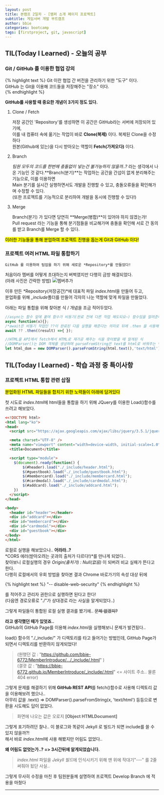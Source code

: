 ```yaml
---
layout: post
title: 본캠프 2일차 - [멤퍼 소개 페이지 프로젝트]
subtitle: 게임서버 개발 부트캠프
author: bbie
categories: bootcamp
tags: [firstproject, git, javascript]
---
```


## TIL(Today I Learned) - 오늘의 공부

### Git / GitHub 를 이용한 협업 강의

  {% highlight text %}
  Git 이란 협업 간 버전을 관리하기 위한 "도구" 이다.  
  GitHub 는 Git을 이용해 코드들을 저장해주는 "장소" 이다.  
  {% endhighlight %}

  **GitHub를 사용할 때 중요한 개념이 3가지 정도 있다.**
    
  1. Clone / Fetch
    
      저장 공간인 'Repository'를 생성하면 이 공간은 GitHub라는 서버에 저장되어 있기에,  
      이를 내 컴퓨터 속에 옮기는 작업이 바로 **Clone(복제)** 이다. 복제된 Clone을 수정하다  
      원본(Github에 있는)을 다시 받아오는 역할이 **Fetch(가져오다)** 이다.
    
  2. Branch
    
      *팀원 모두의 코드를 한번에 충돌없이 넣는건 불가능하지 않을까..?* 라는 생각에서 나온 기능인 것 같다.**Branch(분기)**는 작업하는 공간을 간섭이 없게 분리해주는 기능으로, 이를 이용하면  
      Main 분기를 실시간 실행하면서도 개발을 진행할 수 있고, 충돌오류들을 확인해가며 수정할 수 있다.  
      (또한 프로젝트를 기능적으로 분리하여 개발을 동시에 진행할 수 있다!)  
    
  3. Merge
    
      Branch(분기) 가 있다면 당연히 **Merge(병합)**이 있어야 하지 않겠는가!  
      Pull request 라는 기능을 통해 분기점들을 비교해가며 충돌을 확인해 서로 간 동의를 받고 Branch를 Merge 할 수 있다.
  
<mark>이러한 기능들을 통해 분업하여 프로젝트 진행을 돕는게 Git과 GitHub 이다!</mark>  

### 프로젝트 여러 HTML 파일 통합하기

    GitHub 를 이용하여 팀업을 하기 위해 새로운 *Repository*를 만들었다!  
  처음이라 멤버를 어떻게 초대하는지 버벅였지만 다행히 금방 해결되었다.  
  (아래 사진은 간략한 방법)
  ![멤버추가](https://github.com/user-attachments/assets/8cd23e15-a979-4f81-85ed-bb77f603164c "Medium example image")  

  이후 만든 *Repository(저장공간)*에 대표적 파일 *index.html*을 만들어 두고,  
  분업화를 위해 *_include*폴더를 만들어 각자의 나눈 역할에 맞게 파일을 만들었다.  

  아래는 파일 통합을 위해 찾아본 식 / 개념을 조금 적어두었다.

  ```jsx
  //async는 함수 앞에 붙여 함수가 비동기(완료 전에 다른 작업 해도되요~) 함수임을 알려준다.
  async function(x){};
  /*await은 비동기 작업인 ??이 완료된 다음 실행을 해준다는 의미로 뒤에 .then 을 사용해 좀 더 복잡한 작업을 할 수도 있다.*/
  await ?? .then((result) =>{ });

  //HTML을 API에서 fetch해서 HTML로 재가공 해주는 식을 찾아봤을 때 알게된 식
  //DOMParser()는 DOM 객체를 생성하며 parseFromString은 text를 html로 바꿔주는 역할이다.
  let html_dom = new DOMParser().parseFromString(html.text(),'text/html');
  ```

## TIL(Today I Learned) - 학습 과정 중 특이사항

### 프로젝트 HTML 통합 관련 삽질

  <mark>분업화된 HTML 파일들을 합치기 위한 노력들이 아래에 담겨있다</mark>

  첫 시도로 *index.html*에 html들을 통합을 하기 위해 JQuery를 이용한 Load()함수를 쓰려고 해보았다.

  ```html
  <<!DOCTYPE html>
  <html lang="ko">
  <head>
    <script src="https://ajax.googleapis.com/ajax/libs/jquery/3.5.1/jquery.min.js"></script>

    <meta charset="UTF-8" />
    <meta name="viewport" content="width=device-width, initial-scale=1.0" />
    <title>Document</title>

    <script type="module">
      $(document).ready(function() {
          $(#header).load("./_include/header.html");
          $(#guestbook).load("./_include/guestbook.html");
          $(#membercard).load("./_include/membercard.html");
          $(#cardmodal).load("./_include/cardmodal.html");
          $(#addcard).load("./_include/addcard.html");
      })
    </script>
  </head>

  <body>
    <header id="header"></header>
    <div id="addcard"></div>
    <div id="membercard"></div>
    <div id="cardmodal"></div>
    <div id="guestbook"></div>
  </body>
  </html>
  ```

  로컬로 실행을 해보았으나.. **어라라..?**  
  *CORS 에러(받아오려는 곳과의 출처가 다르다!)*를 만나게 되었다..  
  찾아보니 로컬실행의 경우 *Origin(출처가) : Null(없음)* 이 되버려 비교 실패가 뜬다고 한다.  
  다행히 로컬에서의 우회 방법을 찾아본 결과 Chrome 바로가기의 속성 대상 뒤에  

  {% highlight text %}
  "-- disable-web-security"
  {% endhighlight %}

  를 적어주고 관리자 권한으로 실행하면 된다고 한다!  
  (다음엔 경로오류로 "./"가 상대경로 라는 사실을 알게되었다..)  

  그렇게 파일들이 통합된 로컬 실행 결과를 봤기에.. ~~문제 없겠지?~~  

  **라고 생각했던 때가 있엇죠..**  
  GitHub의 GitHub Page를 이용해 *index.html*을 실행해보니 문제가 발견됬다..  

  load() 함수의 "./_include/" 가 디렉토리를 타고 들어가는 방법인데, GitHub Page가 되면서 디렉토리를 반환하지 않게되었다!  

  > (원했던 값 : "https://github.com/bbie-6772/MemberIntroduce/.../_include/.html" )  
  (결괏 값 : "https://bbie-6772.github.io/MemberIntroduce/_include/.html" <= 사이트 주소.. 물론 404 error)  

  그렇게 문제를 해결하기 위해 **GitHub REST API**를 fetch()함수로 사용해 디렉토리 값을 이용해보려 했으나..  
  아무리 값을 .text() => DOMParser().parseFromString(x, 'text/html') 등등으로  변환을 시도해도 답이 없었다.  

  > 화면에 나오는 값은 오로지 <span>**[Object HTMLDocument]**</span>  

  그렇게 포기하려던 찰나.. 이 블로그와 똑같이 Jekyll 로 빌드가 되면 include를 쓸 수 있지 않을까?!  
  해서 바로 *index.html*에 사용 해봤지만 어림도 없었다..  

  **왜 어림도 없엇는가..? => 3시간뒤에 알게되었습니다.**  

  > *index.html* 파일을 *Jekyll 빌드*에 인식시키기 위해 맨 위에 작대기"---" 를 2줄 써줘야 됬단 사실..  

  그렇게 무사히 수정을 마친 후 팀원분들께 설명하여 프로젝트 Develop Branch 에 적용을 마쳤다  

---
